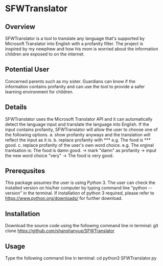 # SFWTranslator

## Overview
SFWTranslator is a tool to translate any language that's supported by Microsoft Translator into English with a profanity filter. The project is inspired by my newphew and how his mom is worried about the information children are exposed to on the internet. 
## Potential User
Concerned parents such as my sister. Guardians can know if the information contains profanity and can use the tool to provide a safer learning environment for children. 
## Details
SFWTranslator uses the Microsoft Translator API and it can automatically detect the language input and translate the language into English. If the input contains profanity, SFWTranslator will allow the user to choose one of the following options. 
a. show profanity anyways and the translation will reflect the input as it is.
b. replace profanity with *** e.g. The food is *** good.
c. replace profanity of the user's own word choice. e.g. The orginal tranlsation is: The food is damn good. -> mark "damn" as profanity -> input the new word choice "very" -> The food is very good.

## Prerequsites
This package assumes the user is using Python 3. The user can check the installed version on his/her computer by typing  command line "python --version" in the terminal.
If installation of python 3 required, please refer to https://www.python.org/downloads/ for further download. 

## Installation
Download the source code using the following command line in terminal:
git clone https://github.com/shanshanyue/SFWTranslator

## Usage 
Type the following command line in terminal: 
cd python3 SFWTranslator.py 


